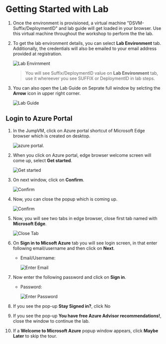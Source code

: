 
# Getting Started with Lab

1. Once the environment is provisioned, a virtual machine "DSVM-Suffix/DeploymentID" and lab guide will get loaded in your browser. Use this virtual machine throughout the workshop to perform the the lab.
1. To get the lab environment details, you can select **Lab Environment** tab. Additionally, the credentials will also be emailed to your email address provided at registration.

   ![](media/2a.png "Lab Envirnment")
 
    > You will see Suffix/DeploymentID value on **Lab Environment** tab, use it whereever you see SUFFIX or DeploymentID in lab steps.
 
1. You can also open the Lab Guide on Seprate full window by selcting the **Arrow** icon in upper right corner.

   ![](media/1a.png "Lab Guide")
 
## Login to Azure Portal
1. In the JumpVM, click on Azure portal shortcut of Microsoft Edge browser which is created on desktop.

   ![azure portal.](media/portalas.png)
   
1. When you click on Azure portal, edge browser welcome screen will come up, select **Get started**.

   ![](media/task8.png "Get started")
   
1. On next window, click on **Confirm**.

   ![](./media/edge-confirm.png "Confirm")
   
1. Now, you can close the popup which is coming up.

   ![](media/edge-continue.png "Confirm")
   
1. Now, you will see two tabs in edge browser, close first tab named with **Microsoft Edge**.

   ![](media/click-sign-in-to-microsoft-azure-tab.png "Close Tab")
   
1. On **Sign in to Micsoft Azure** tab you will see login screen, in that enter following email/username and then click on **Next**. 
   * Email/Username: <inject key="AzureAdUserEmail"></inject>
   
     ![](media/azure-login-enter-email.png "Enter Email")
     
1. Now enter the following password and click on **Sign in**.
   * Password: <inject key="AzureAdUserPassword"></inject>
   
     ![](media/azure-login-enter-password.png "Enter Password")
     
1. If you see the pop-up **Stay Signed in?**, click No

1. If you see the pop-up **You have free Azure Advisor recommendations!**, close the window to continue the lab.

1. If a **Welcome to Microsoft Azure** popup window appears, click **Maybe Later** to skip the tour.
  
